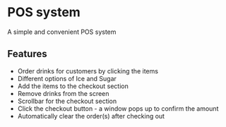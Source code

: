 # POS system
A simple and convenient POS system

## Features
- Order drinks for customers by clicking the items
- Different options of Ice and Sugar
- Add the items to the checkout section
- Remove drinks from the screen
- Scrollbar for the checkout section
- Click the checkout button - a window pops up to confirm the amount
- Automatically clear the order(s) after checking out
